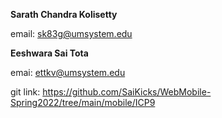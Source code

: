 **Sarath Chandra Kolisetty**

email: sk83g@umsystem.edu

**Eeshwara Sai Tota**

emai: ettkv@umsystem.edu

git link: https://github.com/SaiKicks/WebMobile-Spring2022/tree/main/mobile/ICP9
